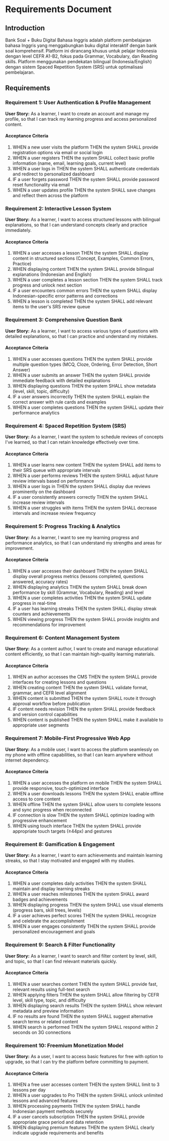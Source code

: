 # Requirements Document

## Introduction

Bank Soal + Buku Digital Bahasa Inggris adalah platform pembelajaran bahasa Inggris yang menggabungkan buku digital interaktif dengan bank soal komprehensif. Platform ini dirancang khusus untuk pelajar Indonesia dengan level CEFR A1-B2, fokus pada Grammar, Vocabulary, dan Reading skills. Platform menggunakan pendekatan bilingual (Indonesia/English) dengan sistem Spaced Repetition System (SRS) untuk optimalisasi pembelajaran.

## Requirements

### Requirement 1: User Authentication & Profile Management

**User Story:** As a learner, I want to create an account and manage my profile, so that I can track my learning progress and access personalized content.

#### Acceptance Criteria

1. WHEN a new user visits the platform THEN the system SHALL provide registration options via email or social login
2. WHEN a user registers THEN the system SHALL collect basic profile information (name, email, learning goals, current level)
3. WHEN a user logs in THEN the system SHALL authenticate credentials and redirect to personalized dashboard
4. IF a user forgets password THEN the system SHALL provide password reset functionality via email
5. WHEN a user updates profile THEN the system SHALL save changes and reflect them across the platform

### Requirement 2: Interactive Lesson System

**User Story:** As a learner, I want to access structured lessons with bilingual explanations, so that I can understand concepts clearly and practice immediately.

#### Acceptance Criteria

1. WHEN a user accesses a lesson THEN the system SHALL display content in structured sections (Concept, Examples, Common Errors, Practice)
2. WHEN displaying content THEN the system SHALL provide bilingual explanations (Indonesian and English)
3. WHEN a user completes a lesson section THEN the system SHALL track progress and unlock next section
4. IF a user encounters common errors THEN the system SHALL display Indonesian-specific error patterns and corrections
5. WHEN a lesson is completed THEN the system SHALL add relevant items to the user's SRS review queue

### Requirement 3: Comprehensive Question Bank

**User Story:** As a learner, I want to access various types of questions with detailed explanations, so that I can practice and understand my mistakes.

#### Acceptance Criteria

1. WHEN a user accesses questions THEN the system SHALL provide multiple question types (MCQ, Cloze, Ordering, Error Detection, Short Answer)
2. WHEN a user submits an answer THEN the system SHALL provide immediate feedback with detailed explanations
3. WHEN displaying questions THEN the system SHALL show metadata (level, skill, topic, difficulty)
4. IF a user answers incorrectly THEN the system SHALL explain the correct answer with rule cards and examples
5. WHEN a user completes questions THEN the system SHALL update their performance analytics

### Requirement 4: Spaced Repetition System (SRS)

**User Story:** As a learner, I want the system to schedule reviews of concepts I've learned, so that I can retain knowledge effectively over time.

#### Acceptance Criteria

1. WHEN a user learns new content THEN the system SHALL add items to their SRS queue with appropriate intervals
2. WHEN a user performs reviews THEN the system SHALL adjust future review intervals based on performance
3. WHEN a user logs in THEN the system SHALL display due reviews prominently on the dashboard
4. IF a user consistently answers correctly THEN the system SHALL increase review intervals
5. WHEN a user struggles with items THEN the system SHALL decrease intervals and increase review frequency

### Requirement 5: Progress Tracking & Analytics

**User Story:** As a learner, I want to see my learning progress and performance analytics, so that I can understand my strengths and areas for improvement.

#### Acceptance Criteria

1. WHEN a user accesses their dashboard THEN the system SHALL display overall progress metrics (lessons completed, questions answered, accuracy rates)
2. WHEN displaying analytics THEN the system SHALL break down performance by skill (Grammar, Vocabulary, Reading) and level
3. WHEN a user completes activities THEN the system SHALL update progress in real-time
4. IF a user has learning streaks THEN the system SHALL display streak counters and achievements
5. WHEN viewing progress THEN the system SHALL provide insights and recommendations for improvement

### Requirement 6: Content Management System

**User Story:** As a content author, I want to create and manage educational content efficiently, so that I can maintain high-quality learning materials.

#### Acceptance Criteria

1. WHEN an author accesses the CMS THEN the system SHALL provide interfaces for creating lessons and questions
2. WHEN creating content THEN the system SHALL validate format, grammar, and CEFR level alignment
3. WHEN content is submitted THEN the system SHALL route it through approval workflow before publication
4. IF content needs revision THEN the system SHALL provide feedback and version control capabilities
5. WHEN content is published THEN the system SHALL make it available to appropriate user segments

### Requirement 7: Mobile-First Progressive Web App

**User Story:** As a mobile user, I want to access the platform seamlessly on my phone with offline capabilities, so that I can learn anywhere without internet dependency.

#### Acceptance Criteria

1. WHEN a user accesses the platform on mobile THEN the system SHALL provide responsive, touch-optimized interface
2. WHEN a user downloads lessons THEN the system SHALL enable offline access to core content
3. WHEN offline THEN the system SHALL allow users to complete lessons and sync progress when reconnected
4. IF connection is slow THEN the system SHALL optimize loading with progressive enhancement
5. WHEN using touch interface THEN the system SHALL provide appropriate touch targets (≥44px) and gestures

### Requirement 8: Gamification & Engagement

**User Story:** As a learner, I want to earn achievements and maintain learning streaks, so that I stay motivated and engaged with my studies.

#### Acceptance Criteria

1. WHEN a user completes daily activities THEN the system SHALL maintain and display learning streaks
2. WHEN a user reaches milestones THEN the system SHALL award badges and achievements
3. WHEN displaying progress THEN the system SHALL use visual elements (progress bars, skill trees, levels)
4. IF a user achieves perfect scores THEN the system SHALL recognize and celebrate the accomplishment
5. WHEN a user engages consistently THEN the system SHALL provide personalized encouragement and goals

### Requirement 9: Search & Filter Functionality

**User Story:** As a learner, I want to search and filter content by level, skill, and topic, so that I can find relevant materials quickly.

#### Acceptance Criteria

1. WHEN a user searches content THEN the system SHALL provide fast, relevant results using full-text search
2. WHEN applying filters THEN the system SHALL allow filtering by CEFR level, skill type, topic, and difficulty
3. WHEN displaying search results THEN the system SHALL show relevant metadata and preview information
4. IF no results are found THEN the system SHALL suggest alternative search terms or related content
5. WHEN search is performed THEN the system SHALL respond within 2 seconds on 3G connections

### Requirement 10: Freemium Monetization Model

**User Story:** As a user, I want to access basic features for free with option to upgrade, so that I can try the platform before committing to payment.

#### Acceptance Criteria

1. WHEN a free user accesses content THEN the system SHALL limit to 3 lessons per day
2. WHEN a user upgrades to Pro THEN the system SHALL unlock unlimited lessons and advanced features
3. WHEN processing payments THEN the system SHALL handle Indonesian payment methods securely
4. IF a user cancels subscription THEN the system SHALL provide appropriate grace period and data retention
5. WHEN displaying premium features THEN the system SHALL clearly indicate upgrade requirements and benefits
